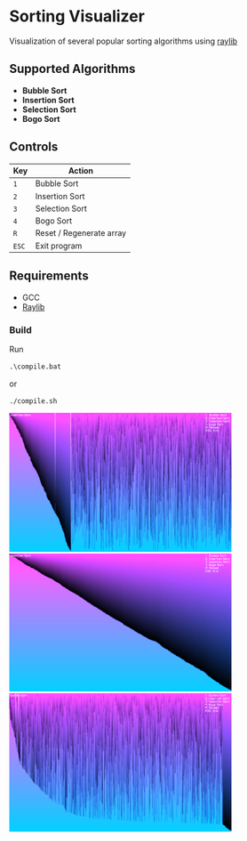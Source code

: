 # Sorting Visualizer

Visualization of several popular sorting algorithms using [raylib](https://www.raylib.com/)

## Supported Algorithms

- **Bubble Sort**
- **Insertion Sort**
- **Selection Sort**
- **Bogo Sort**

## Controls

| Key       | Action                     |
|-----------|----------------------------|
| `1`       | Bubble Sort                |
| `2`       | Insertion Sort             |
| `3`       | Selection Sort             |
| `4`       | Bogo Sort                  |
| `R`       | Reset / Regenerate array   |
| `ESC`     | Exit program               |

## Requirements

- GCC
- [Raylib](https://github.com/raysan5/raylib)

### Build
Run
 ```bat
.\compile.bat
```

 or

```shell
./compile.sh
```

<img src="res/github/insertion.png" width="400">
<img src="res/github/selection.png" width="400">
<img src="res/github/bubble.png" width="400">
